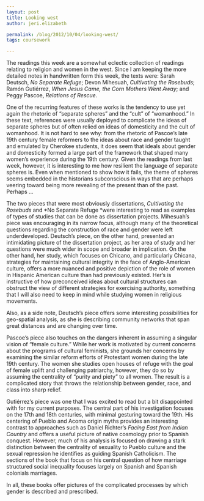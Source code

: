 ```yaml
---
layout: post
title: Looking west
author: jeri.elizabeth

permalink: /blog/2012/10/04/looking-west/
tags: coursework

---
```

The readings this week are a somewhat eclectic collection of readings relating to religion and women in the west. Since I am keeping the more detailed notes in handwritten form this week, the texts were: Sarah Deutsch, *No Separate Refuge*; Devon Mihesuah, *Cultivating the Rosebuds*; Ramón Gutiérrez, *When Jesus Came, the Corn Mothers Went Away*; and Peggy Pascoe, *Relations of Rescue*.

One of the recurring features of these works is the tendency to use yet again the rhetoric of &#8220;separate spheres&#8221; and the &#8220;cult&#8221; of &#8220;womanhood.&#8221; In these text, references were usually deployed to complicate the ideas of separate spheres but of often relied on ideas of domesticity and the cult of womanhood. It is not hard to see why: from the rhetoric of Pascoe&#8217;s late 19th century female reformers to the ideas about race and gender taught and emulated by Cherokee students, it does seem that ideals about gender and domesticity formed a large part of the framework that shaped many women&#8217;s experience during the 19th century. Given the readings from last week, however, it is interesting to me how resilient the language of separate spheres is. Even when mentioned to show how it fails, the theme of spheres seems embedded in the historians subconscious in ways that are perhaps veering toward being more revealing of the present than of the past. Perhaps &#8230;

The two pieces that were most obviously dissertations, *Cultivating the Rosebuds* and *No Separate Refuge *were interesting to read as examples of types of studies that can be done as dissertation projects. Mihesuah&#8217;s piece was encouraging in its narrow focus, although many of the theoretical questions regarding the construction of race and gender were left underdeveloped. Deutsch&#8217;s piece, on the other hand, presented an intimidating picture of the dissertation project, as her area of study and her questions were much wider in scope and broader in implication. On the other hand, her study, which focuses on Chicano, and particularly Chicana, strategies for maintaining cultural integrity in the face of Anglo-American culture, offers a more nuanced and positive depiction of the role of women in Hispanic American culture than had previously existed. Her&#8217;s is instructive of how preconceived ideas about cultural structures can obstruct the view of different strategies for exercising authority, something that I will also need to keep in mind while studying women in religious movements.

Also, as a side note, Deutsch&#8217;s piece offers some interesting possibilities for geo-spatial analysis, as she is describing community networks that span great distances and are changing over time.

Pascoe&#8217;s piece also touches on the dangers inherent in assuming a singular vision of &#8220;female culture.&#8221; While her work is motivated by current concerns about the programs of cultural feminists, she grounds her concerns by examining the similar reform efforts of Protestant women during the late 19th century. The women she studies open houses of refuge with the goal of female uplift and challenging patriarchy, however, they do so by assuming the centrality of &#8220;purity and piety&#8221; to all women. The result is a complicated story that throws the relationship between gender, race, and class into sharp relief.

Gutiérrez&#8217;s piece was one that I was excited to read but a bit disappointed with for my current purposes. The central part of his investigation focuses on the 17th and 18th centuries, with minimal gesturing toward the 19th. His centering of Pueblo and Acoma origin myths provides an interesting contrast to approaches such as Daniel Richter&#8217;s *Facing East from Indian Country* and offers a useful picture of native cosmology prior to Spanish conquest. However, much of his analysis is focused on drawing a stark distinction between the centrality of sexuality to Pueblo culture and the sexual repression he identifies as guiding Spanish Catholicism. The sections of the book that focus on his central question of how marriage structured social inequality focuses largely on Spanish and Spanish colonials marriages.

In all, these books offer pictures of the complicated processes by which gender is described and prescribed.

